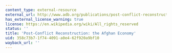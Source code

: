 ```yaml
---
content_type: external-resource
external_url: http://www.adb.org/publications/post-conflict-reconstruction-afghan-economy
has_external_license_warning: true
license: https://en.wikipedia.org/wiki/All_rights_reserved
status: ''
title: 'Post-Conflict Reconstruction: the Afghan Economy'
uid: 358c73b7-1f74-4091-a0e4-62f920a9bf10
wayback_url: ''
---
```

